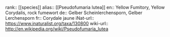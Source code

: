 

rank:: [[species]]
alias:: [[Pseudofumaria lutea]]
en:: Yellow Fumitory, Yellow Corydalis, rock fumewort
de:: Gelber Scheinlerchensporn, Gelber Lerchensporn
fr:: Corydale jaune
iNat-url:: https://www.inaturalist.org/taxa/130800
wiki-url:: http://en.wikipedia.org/wiki/Pseudofumaria_lutea